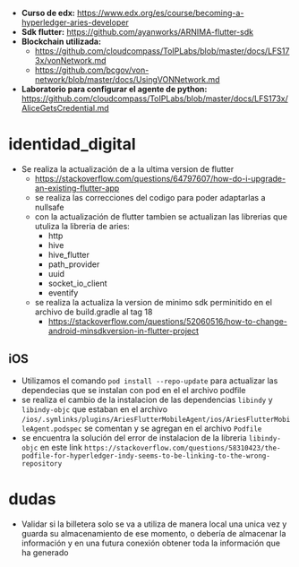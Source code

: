 * **Curso de edx:** https://www.edx.org/es/course/becoming-a-hyperledger-aries-developer
* **Sdk flutter:** https://github.com/ayanworks/ARNIMA-flutter-sdk
* **Blockchain utilizada:**
  *  https://github.com/cloudcompass/ToIPLabs/blob/master/docs/LFS173x/vonNetwork.md
  *  https://github.com/bcgov/von-network/blob/master/docs/UsingVONNetwork.md
* **Laboratorio para configurar el agente de python:** https://github.com/cloudcompass/ToIPLabs/blob/master/docs/LFS173x/AliceGetsCredential.md

# identidad_digital

- Se realiza la actualización de a la ultima version de flutter
    -   https://stackoverflow.com/questions/64797607/how-do-i-upgrade-an-existing-flutter-app
    -   se realiza las correcciones del codigo para poder adaptarlas a nullsafe
    -   con la actualización de flutter tambien se actualizan las librerias que utuliza la libreria 
        de aries:
        -   http
        -   hive
        -   hive_flutter
        -   path_provider
        -   uuid
        -   socket_io_client
        -   eventify
    -   se realiza la actualiza la version de minimo sdk perminitido en el archivo de build.gradle al tag 18
        -   https://stackoverflow.com/questions/52060516/how-to-change-android-minsdkversion-in-flutter-project

## iOS
-   Utilizamos el comando `pod install --repo-update` para actualizar las dependecias que se instalan con pod en el el archivo podfile
-   se realiza el cambio de la instalacion de las dependencias `libindy` y `libindy-objc` que estaban en el archivo `/ios/.symlinks/plugins/AriesFlutterMobileAgent/ios/AriesFlutterMobileAgent.podspec` se comentan y se agregan en el archivo `Podfile`
- se encuentra la solución del error de instalacion de la libreria `libindy-objc` en este link `https://stackoverflow.com/questions/58310423/the-podfile-for-hyperledger-indy-seems-to-be-linking-to-the-wrong-repository`



# dudas

-   Validar si la billetera solo se va a utiliza de manera local una unica vez y guarda su almacenamiento de ese momento, o debería de almacenar la información y en una futura conexión obtener toda la información que ha generado

